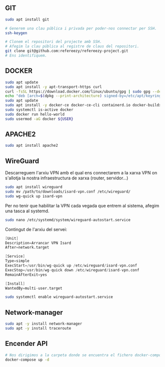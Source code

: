 
## GIT

```bash
sudo apt install git

# Generem una clau pública i privada per poder-nos connectar per SSH.
ssh-keygen 

# Clonem el repositori del projecte amb SSH.
# Afegim la clau pública al registre de claus del repositori.
git clone git@github.com:refereezy/refereezy-project.git
# Ens identifiquem.
```

## DOCKER

```bash
sudo apt update
sudo apt install -y apt-transport-https curl
curl -fsSL https://download.docker.com/linux/ubuntu/gpg | sudo gpg --dearmor -o /etc/apt/keyrings/docker.gpg
echo "deb [arch=$(dpkg --print-architecture) signed-by=/etc/apt/keyrings/docker.gpg] https://download.docker.com/linux/ubuntu $(. /etc/os-release && echo "$VERSION_CODENAME") stable" | sudo tee /etc/apt/sources.list.d/docker.list > /dev/null
sudo apt update
sudo apt install -y docker-ce docker-ce-cli containerd.io docker-buildx-plugin docker-compose-plugin
sudo systemctl is-active docker
sudo docker run hello-world
sudo usermod -aG docker ${USER}

```

## APACHE2

```bash
sudo apt install apache2
```

## WireGuard

Descarreguem l'arxiu VPN amb el qual ens connectarem a la xarxa VPN on s'allotja la nostra infraestructura de xarxa (router, servidor...)

```bash
sudo apt install wireguard
sudo mv /path/to/downloads/isard-vpn.conf /etc/wireguard/
sudo wg-quick up isard-vpn
```

Per no tenir que habilitar la VPN cada vegada que entrem al sistema, afegim una tasca al systemd.
```bash
sudo nano /etc/systemd/system/wireguard-autostart.service
```

Contingut de l'arxiu del servei:
```s
[Unit]
Description=Arrancar VPN Isard
After=network.target

[Service]
Type=simple
ExecStart=/usr/bin/wg-quick up /etc/wireguard/isard-vpn.conf
ExecStop=/usr/bin/wg-quick down /etc/wireguard/isard-vpn.conf
RemainAfterExit=yes

[Install]
WantedBy=multi-user.target
```
```bash
sudo systemctl enable wireguard-autostart.service
```

## Network-manager

```bash
sudo apt -y install network-manager
sudo apt -y install traceroute
```

## Encender API

```bash
# Nos dirigimos a la carpeta donde se encuentra el fichero docker-compose.yaml
docker-compose up -d


